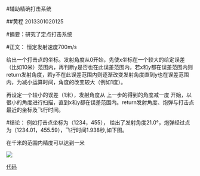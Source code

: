 #辅助精确打击系统

##黄程  2013301020125

#摘要：研究了定点打击系统

#正文：
恒定发射速度700m/s

给出一个打击点的坐标。发射角度从0开始，先使x坐标在一个较大的给定误差（比如10米）范围内，再判断y是否也在此误差范围内，若x和y都在误差范围内则return发射角度，若y不在此误差范围内则逐渐改变发射角度直到y也在误差范围内，为减小运算时间，角度的改变较大（例如1度）。

再设定一个较小的误差（1米），发射角度从 上一步的得到的角度减一度 开始，以很小的角度进行扫描，直到x和y都在误差范围内。return发射角度、炮弹与打击点最近的坐标及飞行时间。

#结论：
      例如打击点坐标为（1234，455），
给出了发射角度21.0°，炮弹经过点为（1234.01，455.59），飞行时间1.938秒,如下图。

在千米的范围内精度可以达到一米

![](https://raw.githubusercontent.com/chenghuang2016/computationalphysics_N2013301020125/master/%E7%AC%AC%E5%85%AD%E6%AC%A1%E4%BD%9C%E4%B8%9A/hit.png)

[代码](https://github.com/chenghuang2016/computationalphysics_N2013301020125/blob/master/%E7%AC%AC%E5%85%AD%E6%AC%A1%E4%BD%9C%E4%B8%9A/Precisionsystem.py)
